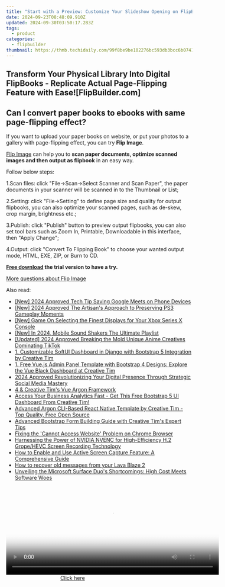 ```yaml
---
title: "Start with a Preview: Customize Your Slideshow Opening on FlipBuilder.com"
date: 2024-09-23T08:48:09.910Z
updated: 2024-09-30T03:50:17.283Z
tags:
  - product
categories:
  - flipbuilder
thumbnail: https://thmb.techidaily.com/99f8be9be102276bc593db3bcc6b07419f9816f2452ed4f5c2e0bd34aa16b628.jpg
---
```


## Transform Your Physical Library Into Digital FlipBooks - Replicate Actual Page-Flipping Feature with Ease![FlipBuilder.com]

## Can I convert paper books to ebooks with same page-flipping effect?

If you want to upload your paper books on website, or put your photos to a gallery with page-flipping effect, you can try **Flip Image**. 

[Flip Image](https://tools.techidaily.com/flipbuilder/products/) can help you to **scan paper documents, optimize scanned images and then output as flipbook** in an easy way.

Follow below steps:

1.Scan files: click "File->Scan->Select Scanner and Scan Paper", the paper documents in your scanner will be scanned in to the Thumbnail or List;

2.Setting: click "File->Setting" to define page size and quality for output flipbooks, you can also optimize your scanned pages, such as de-skew, crop margin, brightness etc.;

3.Publish: click "Publish" button to preview output flipbooks, you can also set tool bars such as Zoom In, Printable, Downloadable in this interface, then "Apply Change";

4.Output: click "Convert To Flipping Book" to choose your wanted output mode, HTML, EXE, ZIP, or Burn to CD.

**[Free download](https://tools.techidaily.com/flipbuilder/products/) the trial version to have a try.** 

[More questions about Flip Image](https://tools.techidaily.com/flipbuilder/products/)

<ins class="adsbygoogle"
     style="display:block"
     data-ad-format="autorelaxed"
     data-ad-client="ca-pub-7571918770474297"
     data-ad-slot="1223367746"></ins>

<ins class="adsbygoogle"
     style="display:block"
     data-ad-client="ca-pub-7571918770474297"
     data-ad-slot="8358498916"
     data-ad-format="auto"
     data-full-width-responsive="true"></ins>

<span class="atpl-alsoreadstyle">Also read:</span>
<div><ul>
<li><a href="https://remote-screen-capture.techidaily.com/new-2024-approved-tech-tip-saving-google-meets-on-phone-devices/"><u>[New] 2024 Approved Tech Tip Saving Google Meets on Phone Devices</u></a></li>
<li><a href="https://visual-screen-recording.techidaily.com/new-2024-approved-the-artisans-approach-to-preserving-ps3-gameplay-moments/"><u>[New] 2024 Approved The Artisan's Approach to Preserving PS3 Gameplay Moments</u></a></li>
<li><a href="https://fox-hovers.techidaily.com/new-game-on-selecting-the-finest-displays-for-your-xbox-series-x-console/"><u>[New] Game On Selecting the Finest Displays for Your Xbox Series X Console</u></a></li>
<li><a href="https://youtube-data.techidaily.com/n-2024-mobile-sound-shakers-the-ultimate-playlist/"><u>[New] In 2024, Mobile Sound Shakers The Ultimate Playlist</u></a></li>
<li><a href="https://tiktok-video-recordings.techidaily.com/updated-2024-approved-breaking-the-mold-unique-anime-creatives-dominating-tiktok/"><u>[Updated] 2024 Approved Breaking the Mold Unique Anime Creatives Dominating TikTok</u></a></li>
<li><a href="https://fox-tls.techidaily.com/1-customizable-softui-dashboard-in-django-with-bootstrap-5-integration-by-creative-tim/"><u>1. Customizable SoftUI Dashboard in Django with Bootstrap 5 Integration by Creative Tim</u></a></li>
<li><a href="https://fox-tls.techidaily.com/1-free-vuejs-admin-panel-template-with-bootstrap-4-designs-explore-the-vue-black-dashboard-at-creative-tim/"><u>1. Free Vue.js Admin Panel Template with Bootstrap 4 Designs: Explore the Vue Black Dashboard at Creative Tim</u></a></li>
<li><a href="https://extra-support.techidaily.com/2024-approved-revolutionizing-your-digital-presence-through-strategic-social-media-mastery/"><u>2024 Approved Revolutionizing Your Digital Presence Through Strategic Social Media Mastery</u></a></li>
<li><a href="https://fox-tls.techidaily.com/4-and-creative-tims-vue-argon-framework/"><u>4 & Creative Tim's Vue Argon Framework</u></a></li>
<li><a href="https://fox-tls.techidaily.com/access-your-business-analytics-fast-get-this-free-bootstrap-5-ui-dashboard-from-creative-tim/"><u>Access Your Business Analytics Fast - Get This Free Bootstrap 5 UI Dashboard From Creative Tim!</u></a></li>
<li><a href="https://fox-tls.techidaily.com/advanced-argon-cli-based-react-native-template-by-creative-tim-top-quality-free-open-source/"><u>Advanced Argon CLI-Based React Native Template by Creative Tim - Top Quality, Free Open Source</u></a></li>
<li><a href="https://fox-tls.techidaily.com/advanced-bootstrap-form-building-guide-with-creative-tims-expert-tips/"><u>Advanced Bootstrap Form Building Guide with Creative Tim's Expert Tips</u></a></li>
<li><a href="https://common-error.techidaily.com/fixing-the-cannot-access-website-problem-on-chrome-browser/"><u>Fixing the 'Cannot Access Website' Problem on Chrome Browser</u></a></li>
<li><a href="https://fox-tls.techidaily.com/harnessing-the-power-of-nvidia-nvenc-for-high-efficiency-h2-gropehevc-screen-recording-technology/"><u>Harnessing the Power of NVIDIA NVENC for High-Efficiency H.2 Grope/HEVC Screen Recording Technology</u></a></li>
<li><a href="https://fox-tls.techidaily.com/how-to-enable-and-use-active-screen-capture-feature-a-comprehensive-guide/"><u>How to Enable and Use Active Screen Capture Feature: A Comprehensive Guide</u></a></li>
<li><a href="https://blog-min.techidaily.com/how-to-recover-old-messages-from-your-lava-blaze-2-by-fonelab-android-recover-messages/"><u>How to recover old messages from your Lava Blaze 2</u></a></li>
<li><a href="https://driver-error.techidaily.com/unveiling-the-microsoft-surface-duos-shortcomings-high-cost-meets-software-woes/"><u>Unveiling the Microsoft Surface Duo's Shortcomings: High Cost Meets Software Woes</u></a></li>
</ul></div>

<!-- affiliate ads begin -->
<span id="1983549">
					<video width="576" height="240" style="cursor:pointer"
           poster="//a.impactradius-go.com/display-clicktoplayimage/1983549.png"
           onclick="if(!this.playClicked){this.play();this.setAttribute('controls',true);this.playClicked=true;}">
	   <source src="//a.impactradius-go.com/display-ad/22993-1983549">
	   <img src="//a.impactradius-go.com/display-clicktoplayimage/1983549.png" style="border: none; height: 100%; width: 100%; object-fit: contain">
	</video>
	<div style="width:360px;text-align:center"><a href="javascript:window.open(decodeURIComponent('https%3A%2F%2Fhomestyler.sjv.io%2Fc%2F5597632%2F1983549%2F22993'), '_blank');void(0);">Click here</a></div>
</span>
<img height="0" width="0" src="https://imp.pxf.io/i/5597632/1983549/22993" style="position:absolute;visibility:hidden;" border="0" />
<!-- affiliate ads end -->

